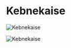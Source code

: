 
Kebnekaise
==========


![Kebnekaise](https://farm8.staticflickr.com/7329/9932754104_bcdd9d3e10_o.jpg)

![Kebnekaise](https://cdn.britannica.com/83/117983-050-DD7D33FF/Kebnekaise-mountain-range-Sweden.jpg)